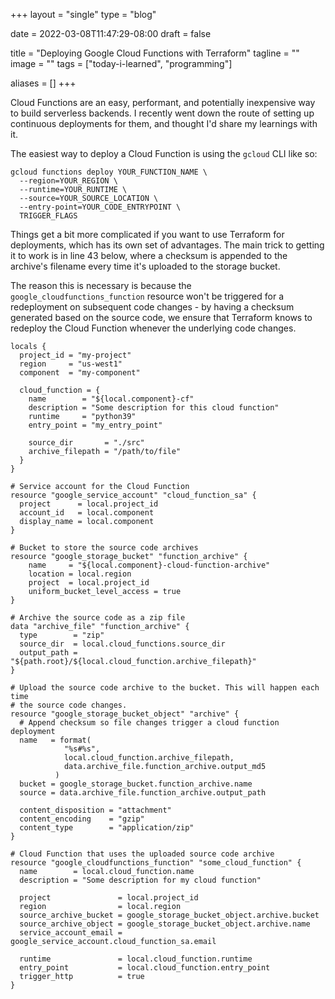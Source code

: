 +++
layout =    "single"
type =      "blog"

date =      2022-03-08T11:47:29-08:00
draft =     false

title =     "Deploying Google Cloud Functions with Terraform"
tagline =   ""
image =     ""
tags =      ["today-i-learned", "programming"]

aliases =   []
+++

Cloud Functions are an easy, performant, and potentially inexpensive way to build serverless backends. I recently went down the route of setting up continuous deployments for them, and thought I'd share my learnings with it.

<!--more-->

The easiest way to deploy a Cloud Function is using the `gcloud` CLI like so:

```
gcloud functions deploy YOUR_FUNCTION_NAME \
  --region=YOUR_REGION \
  --runtime=YOUR_RUNTIME \
  --source=YOUR_SOURCE_LOCATION \
  --entry-point=YOUR_CODE_ENTRYPOINT \
  TRIGGER_FLAGS
```

Things get a bit more complicated if you want to use Terraform for deployments, which has its own set of advantages. The main trick to getting it to work is in line 43 below, where a checksum is appended to the archive's filename every time it's uploaded to the storage bucket.

The reason this is necessary is because the `google_cloudfunctions_function` resource won't be triggered for a redeployment on subsequent code changes - by having a checksum generated based on the source code, we ensure that Terraform knows to redeploy the Cloud Function whenever the underlying code changes.

```hcl {linenos=inline,hl_lines=["43-47", 64]}
locals {
  project_id = "my-project"
  region     = "us-west1"
  component  = "my-component"

  cloud_function = {
    name        = "${local.component}-cf"
    description = "Some description for this cloud function"
    runtime     = "python39"
    entry_point = "my_entry_point"

    source_dir       = "./src"
    archive_filepath = "/path/to/file"
  }
}

# Service account for the Cloud Function
resource "google_service_account" "cloud_function_sa" {
  project      = local.project_id
  account_id   = local.component
  display_name = local.component
}

# Bucket to store the source code archives
resource "google_storage_bucket" "function_archive" {
    name     = "${local.component}-cloud-function-archive"
    location = local.region
    project  = local.project_id
    uniform_bucket_level_access = true
}

# Archive the source code as a zip file
data "archive_file" "function_archive" {
  type        = "zip"
  source_dir  = local.cloud_functions.source_dir
  output_path = "${path.root}/${local.cloud_function.archive_filepath}"
}

# Upload the source code archive to the bucket. This will happen each time
# the source code changes.
resource "google_storage_bucket_object" "archive" {
  # Append checksum so file changes trigger a cloud function deployment
  name   = format(
            "%s#%s",
            local.cloud_function.archive_filepath,
            data.archive_file.function_archive.output_md5
          )
  bucket = google_storage_bucket.function_archive.name
  source = data.archive_file.function_archive.output_path

  content_disposition = "attachment"
  content_encoding    = "gzip"
  content_type        = "application/zip"
}

# Cloud Function that uses the uploaded source code archive
resource "google_cloudfunctions_function" "some_cloud_function" {
  name        = local.cloud_function.name
  description = "Some description for my cloud function"

  project               = local.project_id
  region                = local.region
  source_archive_bucket = google_storage_bucket_object.archive.bucket
  source_archive_object = google_storage_bucket_object.archive.name
  service_account_email = google_service_account.cloud_function_sa.email

  runtime               = local.cloud_function.runtime
  entry_point           = local.cloud_function.entry_point
  trigger_http          = true
}

```

